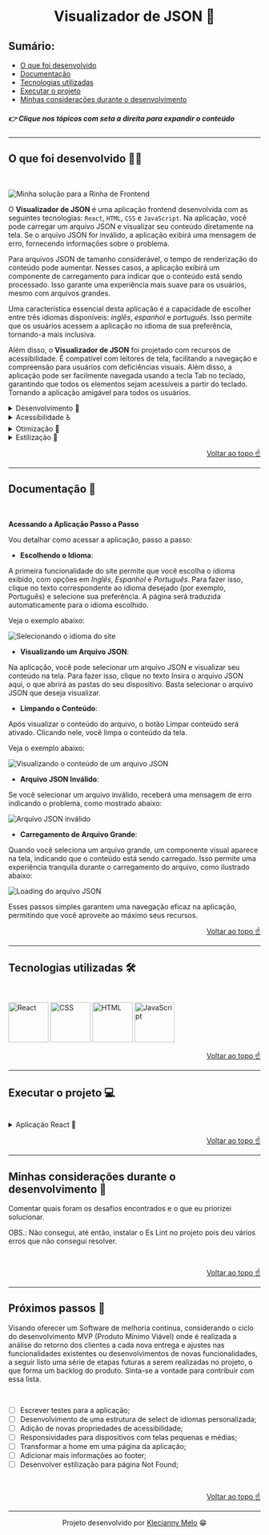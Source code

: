<h1 id="top" align="center">Visualizador de JSON 📄</h1>

<h2>Sumário:</h2>

- [O que foi desenvolvido](#summary)
- [Documentação](#doc)
- [Tecnologias utilizadas](#tech)
- [Executar o projeto](#execute)
- [Minhas considerações durante o desenvolvimento](#considerations)

<h5>👉 Clique nos tópicos com seta a direita para expandir o conteúdo</h5>

---

<h2 id="summary">O que foi desenvolvido 👩‍💻</h2>

<br>

![Minha solução para a Rinha de Frontend](https://github.com/Kecbm/rinhadefrontend/blob/main/src/assets/3.View.gif)

O **Visualizador de JSON** é uma aplicação frontend desenvolvida com as seguintes tecnologias: `React`, `HTML`, `CSS` e `JavaScript`. Na aplicação, você pode carregar um arquivo JSON e visualizar seu conteúdo diretamente na tela. Se o arquivo JSON for inválido, a aplicação exibirá uma mensagem de erro, fornecendo informações sobre o problema.

Para arquivos JSON de tamanho considerável, o tempo de renderização do conteúdo pode aumentar. Nesses casos, a aplicação exibirá um componente de carregamento para indicar que o conteúdo está sendo processado. Isso garante uma experiência mais suave para os usuários, mesmo com arquivos grandes.

Uma característica essencial desta aplicação é a capacidade de escolher entre três idiomas disponíveis: _inglês_, _espanhol_ e _português_. Isso permite que os usuários acessem a aplicação no idioma de sua preferência, tornando-a mais inclusiva.

Além disso, o **Visualizador de JSON** foi projetado com recursos de acessibilidade. É compatível com leitores de tela, facilitando a navegação e compreensão para usuários com deficiências visuais. Além disso, a aplicação pode ser facilmente navegada usando a tecla Tab no teclado, garantindo que todos os elementos sejam acessíveis a partir do teclado. Tornando a aplicação amigável para todos os usuários.
<br>

<details><summary>Desenvolvimento 🎯</summary>

A aplicação foi cuidadosamente desenvolvida, com foco na usabilidade e na eficiência. Algumas das principais características do desenvolvimento incluem:

- **React JSON View**: Utilizei a biblioteca [React JSON View](https://www.npmjs.com/package/react-json-view) para criar uma visualização imersiva e amigável do JSON diretamente na tela, tornando a experiência de visualização mais eficiente;

- **Acessibilidade Prioritária**: Um dos principais desafios foi garantir que a aplicação fosse acessível a todos. Implementei recursos, como rótulos ARIA e descrições alternativas, para melhorar a experiência de usuários com deficiências visuais e necessidades de navegação assistida;

- **Otimização de Desempenho**: Reconheõ a importância de uma renderização rápida, especialmente ao lidar com arquivos grandes. Implementei otimizações para garantir que o conteúdo seja processado e exibido o mais rapidamente possível, tornando a interação com a aplicação mais ágil.

O objetivo é oferecer uma experiência de alta qualidade aos usuários, garantindo que a acessibilidade e o desempenho estejam no centro do desenvolvimento.

</details>

<details><summary>Acessibilidade ♿️</summary>

Minha preocupação com a acessibilidade se reflete em uma série de recursos cuidadosamente implementados para garantir que os usuários tenham a melhor experiência possível:

- **Rótulos ARIA**: Utilizei aria-label, aria-labelledby e aria-describedby para fornecer informações e contextos significativos para elementos, tornando a navegação mais compreensível para leitores de tela;

- **Textos Alternativos**: Implementei atributos alt em imagens para descrever seu conteúdo, beneficiando usuários que não podem visualizar as imagens;

- **Navegação por Teclado**: O uso aprimorado do atributo tabindex permite uma navegação mais eficiente da página usando apenas o teclado;

- **Multilíngue**: A página pode ser traduzida para três idiomas: português, inglês e espanhol, garantindo que os usuários possam escolher o idioma de sua preferência;

- **Feedback para Erros**: Implementei mensagem de erro para indicar quando um arquivo inválido é enviado, ajudando os usuários a entenderem o problema;

- **Experiência Ininterrupta**: Um ícone de carregamento será renderizado na tela enquanto o conteúdo do arquivo é processado, tornando a espera mais clara e menos frustrante para todos;

- **Interatividade Melhorada**: Alterei as cores dos elementos em resposta aos eventos de hover e clique, tornando a experiência mais dinâmica e interativa;

- **Botão Inteligente**: Adotei uma lógica que desabilita o botão quando não há conteúdo na tela, habilitando-o automaticamente quando o conteúdo está disponível, melhorando a usabilidade geral da página.

</details>

<details><summary>Otimização 🔧</summary>

Visando proporcionar a melhor experiência aos usuários ao visualizar arquivos JSON na tela, adotei uma abordagem de _otimização_. Para alcançar o menor tempo de renderização possível, desativei alguns recursos da biblioteca React JSON View:

- **Habilitação da Área de Transferência (Clipboard)**: A funcionalidade de copiar para a área de transferência foi desativada para minimizar a carga de processamento.

- **Exibição de Tamanho de Objetos**: A página não exibe o tamanho dos objetos, pois isso pode gerar um aumento no tempo de renderização.

- **Exibição de Tipos de Dados**: Desativei a exibição dos tipos de dados, o que ajuda a simplificar o processo de renderização.

- **Exibição de Chaves de Arrays**: Também optei por não exibir as chaves dos arrays, o que contribui para um carregamento mais rápido.

Com essas otimizações, conseguimos alcançar o menor tempo de renderização na tela, garantindo que os usuários desfrutem de uma experiência ágil ao visualizar arquivos JSON na aplicação.

</details>

<details>
<summary>Estilização 🎨</summary>

Os recursos visuais aplicados na página são:

- **Fontes**:
  - Utilizei as fontes Nunito e Roboto em diferentes tamanhos para melhorar a legibilidade:
      - Select: 18px
      - Título: 36px
      - Descrição: 20px
      - Textos: 20 ou 18px
      - Botão: 18px
      - Título: 36px

- **Cores**:
  - Selecionei cores que proporcionam uma experiência agradável ao usuário:
      - #efefef
      - #d9d9d9
      - #c3c3c3
      - #333333
      - #000000
      - #818181

- **Tipos de Cursor**:
  - Implementei três tipos de cursor para fornecer feedback visual:
      - Padrão (default)
      - Apontador (pointer)
      - Não permitido (not-allowed)

- **Ícones**:
  - Integrei ícones para melhorar a usabilidade:
      - Utilizei um ícone de pasta aberta no campo de envio de arquivo.
      - Adicionei um ícone de lixeira no botão de limpar conteúdo.

- **Emojis**:
  - Introduzi emojis representando as bandeiras dos países relacionados aos idiomas disponíveis na aplicação (inglês, espanhol e português).
  - No rodapé, adicionei um emoji de coração para um toque amigável.

- **Esquema de Contorno**:
  - Implementei contornos visuais para destacar o elemento atualmente focado durante a navegação do usuário.

Esses recursos de estilização foram aplicados cuidadosamente para aprimorar a estética e a usabilidade da aplicação.

</details>

<p align="right"><a href="#top">Voltar ao topo ☝</a></p>

---

<h2 id="doc">Documentação 📕</h2>

<br>

**Acessando a Aplicação Passo a Passo**

Vou detalhar como acessar a aplicação, passo a passo:

- **Escolhendo o Idioma**:

A primeira funcionalidade do site permite que você escolha o idioma exibido, com opções em _Inglês_, _Espanhol_ e _Português_.
Para fazer isso, clique no texto correspondente ao idioma desejado (por exemplo, Português) e selecione sua preferência. A página será traduzida automaticamente para o idioma escolhido.

Veja o exemplo abaixo:

![Selecionando o idioma do site](https://github.com/Kecbm/rinhadefrontend/blob/main/src/assets/2.Language.gif)

- **Visualizando um Arquivo JSON**:

Na aplicação, você pode selecionar um arquivo JSON e visualizar seu conteúdo na tela.
Para fazer isso, clique no texto Insira o arquivo JSON aqui, o que abrirá as pastas do seu dispositivo.
Basta selecionar o arquivo JSON que deseja visualizar.

- **Limpando o Conteúdo**:

Após visualizar o conteúdo do arquivo, o botão Limpar conteúdo será ativado. Clicando nele, você limpa o conteúdo da tela.

Veja o exemplo abaixo:

![Visualizando o conteúdo de um arquivo JSON](https://github.com/Kecbm/rinhadefrontend/blob/main/src/assets/3.View.gif)

- **Arquivo JSON Inválido**:

Se você selecionar um arquivo inválido, receberá uma mensagem de erro indicando o problema, como mostrado abaixo:

![Arquivo JSON inválido](https://github.com/Kecbm/rinhadefrontend/blob/main/src/assets/4.Error.gif)

- **Carregamento de Arquivo Grande**:

Quando você seleciona um arquivo grande, um componente visual aparece na tela, indicando que o conteúdo está sendo carregado. Isso permite uma experiência tranquila durante o carregamento do arquivo, como ilustrado abaixo:

![Loading do arquivo JSON](https://github.com/Kecbm/rinhadefrontend/blob/main/src/assets/5.Loading.gif)

Esses passos simples garantem uma navegação eficaz na aplicação, permitindo que você aproveite ao máximo seus recursos.

<p align="right"><a href="#top">Voltar ao topo ☝</a></p>

---

<h2 id="tech">Tecnologias utilizadas 🛠</h2>

<br>

<img title="React" alt="React" height="80" width="80" src="https://cdn.jsdelivr.net/gh/devicons/devicon/icons/react/react-original.svg" /> <img title="CSS" alt="CSS" height="80" width="80" src="https://cdn.jsdelivr.net/gh/devicons/devicon/icons/css3/css3-original.svg" />  <img title="HTML" alt="HTML" height="80" width="80" src="https://cdn.jsdelivr.net/gh/devicons/devicon/icons/html5/html5-original.svg" /> <img title="JavaScript" alt="JavaScript" height="80" width="80" src="https://cdn.jsdelivr.net/gh/devicons/devicon/icons/javascript/javascript-original.svg" />
          
<p align="right"><a href="#top">Voltar ao topo ☝</a></p>

---

<h2 id="execute">Executar o projeto 💻</h2>

<br>

<details><summary>Aplicação React 🎉</summary>

Para clonar o projeto, instalar as dependências e iniciar a aplicação `React`, execute os comandos na ordem a seguir:

```bash
  git clone https://github.com/Kecbm/rinhadefrontend.git
```

```bash
  cd rinhadefrontend
```

```bash
  npm install
```

```bash
  npm start
```

</details>

<p align="right"><a href="#top">Voltar ao topo ☝</a></p>

---

<h2 id="considerations">Minhas considerações durante o desenvolvimento 📝</h2>

Comentar quais foram os desafios encontrados e o que eu priorizei solucionar.

OBS.: Não consegui, até então, instalar o Es Lint no projeto pois deu vários erros que não consegui resolver.

<br>

<p align="right"><a href="#top">Voltar ao topo ☝</a></p>

---

<h2 id="nextsteps">Próximos passos 📝</h2>

Visando oferecer um Software de melhoria continua, considerando o ciclo do desenvolvimento MVP (Produto Mínimo Viável) onde é realizada a análise do retorno dos clientes a cada nova entrega e ajustes nas funcionalidades existentes ou desenvolvimentos de novas funcionalidades, a seguir listo uma série de etapas futuras a serem realizadas no projeto, o que forma um backlog do produto. Sinta-se a vontade para contribuir com essa lista.

<br>

- [ ] Escrever testes para a aplicação;
- [ ] Desenvolvimento de uma estrutura de select de idiomas personalizada;
- [ ] Adição de novas propriedades de acessibilidade;
- [ ] Responsividades para dispositivos com telas pequenas e médias;
- [ ] Transformar a home em uma página da aplicação;
- [ ] Adicionar mais informações ao footer;
- [ ] Desenvolver estilização para página Not Found;

<br>

<p align="right"><a href="#top">Voltar ao topo ☝</a></p>

---

<p align="center">Projeto desenvolvido por <a href="https://www.linkedin.com/in/kecbm/" target="_blank" rel="noopener noreferrer">Klecianny Melo</a> 😁</p>

